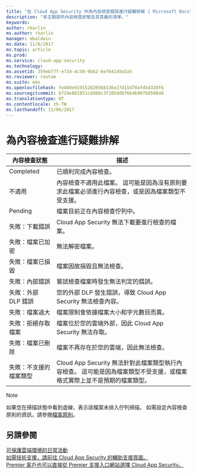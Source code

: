 ```yaml
---
title: "在 Cloud App Security 中為內容檢查錯誤進行疑難排解 | Microsoft Docs"
description: "本主題提供內容檢查狀態及其意義的清單。"
keywords: 
author: rkarlin
ms.author: rkarlin
manager: mbaldwin
ms.date: 11/6/2017
ms.topic: article
ms.prod: 
ms.service: cloud-app-security
ms.technology: 
ms.assetid: 359eb77f-e719-4c50-9b62-6ef64149a5a5
ms.reviewer: reutam
ms.suite: ems
ms.openlocfilehash: fe460e919152826568336e27d15d70afdb4320f6
ms.sourcegitcommit: b729e881851cdd8dc3f105ddbf6b4b907b8588dd
ms.translationtype: HT
ms.contentlocale: zh-TW
ms.lasthandoff: 11/06/2017
---
```

# <a name="troubleshooting-content-inspection"></a>為內容檢查進行疑難排解
|內容檢查狀態|描述|
|----|----|
|Completed|已順利完成內容檢查。|
|不適用|內容檢查不適用此檔案。 這可能是因為沒有原則要求此檔案必須進行內容檢查，或是因為檔案類型不受支援。|
|Pending|檔案目前正在內容檢查佇列中。|
|失敗：下載錯誤|Cloud App Security 無法下載要進行檢查的檔案。|
|失敗：檔案已加密|無法解密檔案。|
|失敗：檔案已損毀|檔案因故損毀且無法檢查。|
|失敗：內部錯誤|嘗試檢查檔案時發生無法判定的錯誤。|
|失敗：外部 DLP 錯誤|您的外部 DLP 發生錯誤，導致 Cloud App Security 無法檢查內容。|
|失敗：檔案過大|檔案限制會依據檔案大小和字元數目而異。|
|失敗：拒絕存取檔案|檔案位於您的雲端外部，因此 Cloud App Security 無法存取。|
|失敗：檔案已刪除|檔案不再存在於您的雲端，因此無法檢查。|
|失敗：不支援的檔案類型|Cloud App Security 無法針對此檔案類型執行內容檢查。 這可能是因為檔案類型不受支援，或檔案格式實際上並不是預期的檔案類型。|

> [!NOTE]
> 如果您在掃描狀態中看到虛線，表示該檔案未排入佇列掃描。 如需設定內容檢查原則的資訊，請參閱[檔案原則](data-protection-policies.md)。

## <a name="see-also"></a>另請參閱  
[可保護雲端環境的日常活動](daily-activities-to-protect-your-cloud-environment.md)   
[如需技術支援，請前往 Cloud App Security 的輔助支援頁面。](http://support.microsoft.com/oas/default.aspx?prid=16031)   
[Premier 客戶也可以直接從 Premier 支援入口網站選擇 Cloud App Security。](https://premier.microsoft.com/)  
  
  